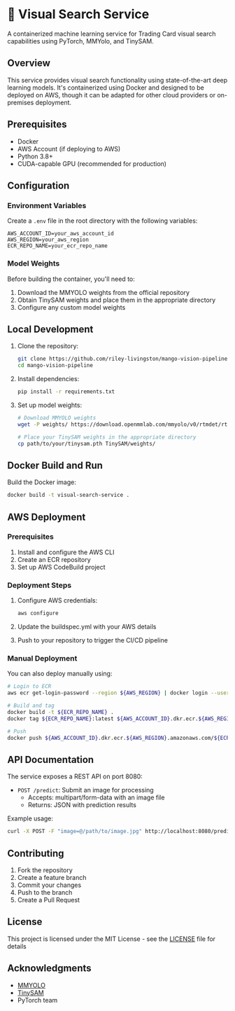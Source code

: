 # 🥭 Visual Search Service

A containerized machine learning service for Trading Card visual search capabilities using PyTorch, MMYolo, and TinySAM.

## Overview

This service provides visual search functionality using state-of-the-art deep learning models. It's containerized using Docker and designed to be deployed on AWS, though it can be adapted for other cloud providers or on-premises deployment.

## Prerequisites

* Docker
* AWS Account (if deploying to AWS)
* Python 3.8+
* CUDA-capable GPU (recommended for production)

## Configuration

### Environment Variables

Create a `.env` file in the root directory with the following variables:

```plaintext
AWS_ACCOUNT_ID=your_aws_account_id
AWS_REGION=your_aws_region
ECR_REPO_NAME=your_ecr_repo_name
```

### Model Weights

Before building the container, you'll need to:

1. Download the MMYOLO weights from the official repository
2. Obtain TinySAM weights and place them in the appropriate directory
3. Configure any custom model weights

## Local Development

1. Clone the repository:
    ```bash
    git clone https://github.com/riley-livingston/mango-vision-pipeline.git
    cd mango-vision-pipeline
    ```

2. Install dependencies:
    ```bash
    pip install -r requirements.txt
    ```

3. Set up model weights:
    ```bash
    # Download MMYOLO weights
    wget -P weights/ https://download.openmmlab.com/mmyolo/v0/rtmdet/rtmdet_l_syncbn_fast_8xb32-300e_coco/rtmdet_l_syncbn_fast_8xb32-300e_coco_20230102_135928-ee3abdc4.pth

    # Place your TinySAM weights in the appropriate directory
    cp path/to/your/tinysam.pth TinySAM/weights/
    ```

## Docker Build and Run

Build the Docker image:
```bash
docker build -t visual-search-service .
```

## AWS Deployment

### Prerequisites

1. Install and configure the AWS CLI
2. Create an ECR repository
3. Set up AWS CodeBuild project

### Deployment Steps

1. Configure AWS credentials:
    ```bash
    aws configure
    ```

2. Update the buildspec.yml with your AWS details

3. Push to your repository to trigger the CI/CD pipeline

### Manual Deployment

You can also deploy manually using:

```bash
# Login to ECR
aws ecr get-login-password --region ${AWS_REGION} | docker login --username AWS --password-stdin ${AWS_ACCOUNT_ID}.dkr.ecr.${AWS_REGION}.amazonaws.com

# Build and tag
docker build -t ${ECR_REPO_NAME} .
docker tag ${ECR_REPO_NAME}:latest ${AWS_ACCOUNT_ID}.dkr.ecr.${AWS_REGION}.amazonaws.com/${ECR_REPO_NAME}:latest

# Push
docker push ${AWS_ACCOUNT_ID}.dkr.ecr.${AWS_REGION}.amazonaws.com/${ECR_REPO_NAME}:latest
```

## API Documentation

The service exposes a REST API on port 8080:

* `POST /predict`: Submit an image for processing
  * Accepts: multipart/form-data with an image file
  * Returns: JSON with prediction results

Example usage:
```bash
curl -X POST -F "image=@/path/to/image.jpg" http://localhost:8080/predict
```

## Contributing

1. Fork the repository
2. Create a feature branch
3. Commit your changes
4. Push to the branch
5. Create a Pull Request

## License

This project is licensed under the MIT License - see the [LICENSE](LICENSE) file for details

## Acknowledgments

* [MMYOLO](https://github.com/open-mmlab/mmyolo)
* [TinySAM](https://github.com/xinghaochen/TinySAM)
* PyTorch team
